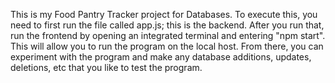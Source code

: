 This is my Food Pantry Tracker project for Databases. To execute this, you need to first run the file called app.js; this is the backend. After you run that, run the frontend by
opening an integrated terminal and entering "npm start". This will allow you to run the program on the local host. From there, you can experiment with the program and make any database
additions, updates, deletions, etc that you like to test the program.
